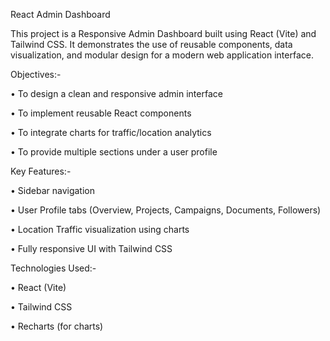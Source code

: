 React Admin Dashboard

This project is a Responsive Admin Dashboard built using React (Vite) and Tailwind CSS. It demonstrates the use of reusable components, data visualization, and modular design for a modern web application interface.


Objectives:-

• To design a clean and responsive admin    interface

• To implement reusable React components

• To integrate charts for traffic/location analytics

• To provide multiple sections under a user profile



Key Features:-

• Sidebar navigation

• User Profile tabs (Overview, Projects, Campaigns, Documents, Followers)

• Location Traffic visualization using charts

• Fully responsive UI with Tailwind CSS


Technologies Used:-

• React (Vite)

• Tailwind CSS

• Recharts (for charts)


